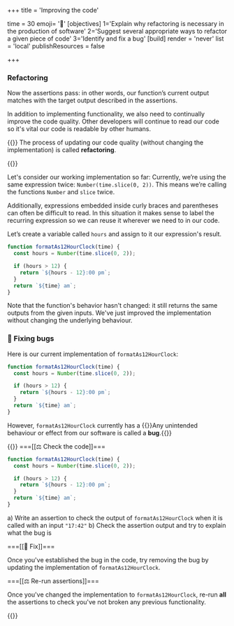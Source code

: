 +++
title = 'Improving the code'

time = 30
emoji= '🧹'
[objectives]
1='Explain why refactoring is necessary in the production of software'
2='Suggest several appropriate ways to refactor a given piece of code'
3='Identify and fix a bug'
[build]
  render = 'never'
  list = 'local'
  publishResources = false

+++

### Refactoring

Now the assertions pass: in other words, our function’s current output matches with the target output described in the assertions.

In addition to implementing functionality, we also need to continually improve the code quality.
Other developers will continue to read our code so it's vital our code is readable by other humans.

{{<note type="tip" title="Definition: refactoring">}}
The process of updating our code quality (without changing the implementation) is called **refactoring**.

{{</note>}}

Let's consider our working implementation so far:
Currently, we’re using the same expression twice: `Number(time.slice(0, 2))`. This means we’re calling the functions `Number` and `slice` twice.

Additionally, expressions embedded inside curly braces and parentheses can often be difficult to read. In this situation it makes sense to label the recurring expression so we can reuse it wherever we need to in our code.

Let’s create a variable called `hours` and assign to it our expression's result.

```js
function formatAs12HourClock(time) {
  const hours = Number(time.slice(0, 2));

  if (hours > 12) {
    return `${hours - 12}:00 pm`;
  }
  return `${time} am`;
}
```

Note that the function's behavior hasn't changed: it still returns the same outputs from the given inputs. We've just improved the implementation without changing the underlying behaviour.

### 🐛 Fixing bugs

Here is our current implementation of `formatAs12HourClock`:

```js
function formatAs12HourClock(time) {
  const hours = Number(time.slice(0, 2));

  if (hours > 12) {
    return `${hours - 12}:00 pm`;
  }
  return `${time} am`;
}
```

However, `formatAs12HourClock` currently has a {{<tooltip title="bug">}}Any unintended behaviour or effect from our software is called a **bug**.{{</tooltip>}}

{{<tabs name="bug fix">}}
===[[⚖️ Check the code]]===

```js
function formatAs12HourClock(time) {
  const hours = Number(time.slice(0, 2));

  if (hours > 12) {
    return `${hours - 12}:00 pm`;
  }
  return `${time} am`;
}
```

a) Write an assertion to check the output of `formatAs12HourClock` when it is called with an input `"17:42"`
b) Check the assertion output and try to explain what the bug is

===[[🔧 Fix]]===

Once you've established the bug in the code, try removing the bug by updating the implementation of `formatAs12HourClock`.

===[[⚖️ Re-run assertions]]===

Once you've changed the implementation to `formatAs12HourClock`, re-run **all** the assertions to check you've not broken any previous functionality.

{{</tabs>}}

